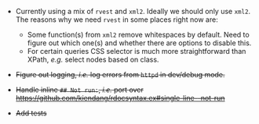 - Currently using a mix of `rvest` and `xml2`. Ideally we should only use `xml2`. The reasons why we need `rvest` in some places right now are:
  - Some function(s) from `xml2` remove whitespaces by default. Need to figure out which one(s) and whether there are options to disable this.
  - For certain queries CSS selector is much more straightforward than XPath, *e.g.* select nodes based on class.

- ~~Figure out logging, *i.e.* log errors from `httpd` in dev/debug mode.~~

- ~~Handle inline `## Not run:`, *i.e.* port over https://github.com/kiendang/rdocsyntax.ex#single-line--not-run~~

- ~~Add tests~~
